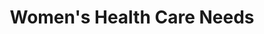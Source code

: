 ---
layout: page-breadcrumbs.html
title: Women's Health Care Needs
display_title: 
concurrence: 
template: 
lastupdate_override: 
relatedlinks:
  - url: 
    title:
    description: 

---